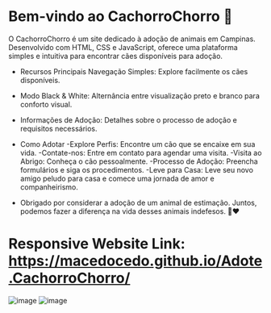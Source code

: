 
# Bem-vindo ao CachorroChorro 🐾
O CachorroChorro é um site dedicado à adoção de animais em Campinas. 
Desenvolvido com HTML, CSS e JavaScript, oferece uma plataforma simples e intuitiva para encontrar cães disponíveis para adoção.

- Recursos Principais
Navegação Simples: Explore facilmente os cães disponíveis.

- Modo Black & White: Alternância entre visualização preto e branco para conforto visual.

- Informações de Adoção: Detalhes sobre o processo de adoção e requisitos necessários.

- Como Adotar
-Explore Perfis: Encontre um cão que se encaixe em sua vida.
-Contate-nos: Entre em contato para agendar uma visita.
-Visita ao Abrigo: Conheça o cão pessoalmente.
-Processo de Adoção: Preencha formulários e siga os procedimentos.
-Leve para Casa: Leve seu novo amigo peludo para casa e comece uma jornada de amor e companheirismo.

- Obrigado por considerar a adoção de um animal de estimação. 
Juntos, podemos fazer a diferença na vida desses animais indefesos. 🐶❤️

# Responsive Website Link: https://macedocedo.github.io/Adote.CachorroChorro/
![image](https://github.com/macedocedo/Adote.CachorroChorro/assets/84480587/bc75a62c-4e03-40f9-b884-b3f2a3055136)
![image](https://github.com/macedocedo/Adote.CachorroChorro/assets/84480587/40380a16-db80-4fd9-9e49-36617c143d29)
